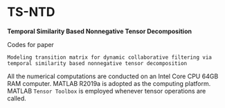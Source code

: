 # TS-NTD
**Temporal Similarity Based Nonnegative Tensor Decomposition**

Codes for paper 

`Modeling transition matrix for dynamic collaborative filtering via temporal similarity based nonnegative tensor decomposition`

All the numerical computations are conducted on an Intel Core CPU 64GB RAM computer. MATLAB R2019a is adopted as the computing platform. 
MATLAB `Tensor Toolbox` is employed whenever tensor operations are called.
